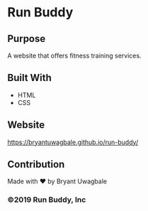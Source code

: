 # Run Buddy

## Purpose 
A website that offers fitness training services.

## Built With
* HTML
* CSS

## Website
https://bryantuwagbale.github.io/run-buddy/

## Contribution
Made with ❤️ by Bryant Uwagbale

### ©️2019 Run Buddy, Inc 
